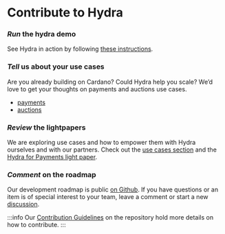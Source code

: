 # Contribute to Hydra

### *Run* the hydra demo

See Hydra in action by following [these instructions](https://hydra.family/head-protocol/docs/getting-started/demo/).

### *Tell* us about your use cases
Are you already building on Cardano? Could Hydra help you scale? We’d love to get your thoughts on payments and auctions use cases.

- [payments](https://input-output.typeform.com/to/FhhHUSQb)
- [auctions](https://input-output.typeform.com/to/aS8GlwNY)

### *Review* the lightpapers

We are exploring use cases and how to empower them with Hydra ourselves and with our partners. Check out the [use cases section](https://hydra.family/head-protocol/use-cases) and the [Hydra for Payments light paper](https://iohk.io/en/blog/posts/2022/11/10/hydra-for-payments-introducing-developer-tooling-to-unlock-micropayments-on-cardano/).

### *Comment* on the roadmap

Our development roadmap is public [on Github](https://github.com/orgs/input-output-hk/projects/21/views/7). If you have questions or an item is of special interest to your team, leave a comment or start a new [discussion](https://github.com/input-output-hk/hydra/discussions).

:::info
Our [Contribution Guidelines](https://github.com/input-output-hk/hydra/blob/master/CONTRIBUTING.md) on the repository hold more details on how to contribute.
:::
